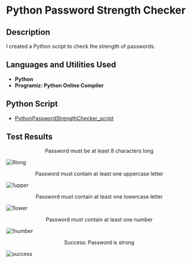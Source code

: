 <h1>Python Password Strength Checker</h1>

<h2>Description</h2>
I created a Python script to check the strength of passwords.
<br />


<h2>Languages and Utilities Used</h2>

- <b>Python</b> 
- <b>Programiz: Python Online Compiler</b>

<h2>Python Script</h2>

- [PythonPasswordStrengthChecker_script](https://github.com/craiglashley/PythonPasswordStrengthChecker/blob/main/PythonPasswordStrengthChecker_script) 

<h2>Test Results</h2>
<p align="center">
Password must be at least 8 characters long
  
![8long](https://github.com/craiglashley/PythonPasswordStrengthChecker/assets/164884179/e52825d5-1b92-45f9-a231-b4e679104176)
<p align="center">
Password must contain at least one uppercase letter

![1upper](https://github.com/craiglashley/PythonPasswordStrengthChecker/assets/164884179/c8a953eb-f8f0-4330-a5da-527e7c17240c)
<p align="center">
Password must contain at least one lowercase letter

![1lower](https://github.com/craiglashley/PythonPasswordStrengthChecker/assets/164884179/16313231-a351-473d-8c36-aaa7899f83b8)
<p align="center">
Password must contain at least one number

![1number](https://github.com/craiglashley/PythonPasswordStrengthChecker/assets/164884179/b319df1a-2ab2-4c75-9e29-fa55651fb5f8)
<p align="center">
Success: Password is strong

![success](https://github.com/craiglashley/PythonPasswordStrengthChecker/assets/164884179/d8faf685-d591-478c-90de-eb4a68bf270e)
